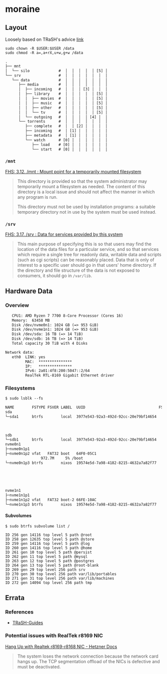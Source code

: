 # moraine

## Layout

Loosely based on TRaSH's advice [link](https://trash-guides.info/Hardlinks/How-to-setup-for/)

```shell-session
sudo chown -R $USER:$USER /data
sudo chmod -R a=,a+rX,u+w,g+w /data
```

```txt
.
├── mnt
│  └── silo             #  │  │  │  │  │ [5] │
└── srv                 #  │  │  │  │  │  │  │
   └── data             #  │  │  │  │  │  │  │
      ├── media         #  │  │  │  │  │  │  │
      │  ├── incoming   #  │  │  │ [3] │  │  │
      │  ├── library    #  │  │  │  │  │ [5] │
      │  │  ├── movies  #  │  │  │  │  │ [5] │
      │  │  ├── music   #  │  │  │  │  │ [5] │
      │  │  ├── other   #  │  │  │  │  │ [5] │
      │  │  └── tv      #  │  │  │  │  │ [5] │
      │  └── outgoing   #  │  │  │  │ [4] │  │
      └── torrents      #  │  │  │  │  │  │  │
         ├── complete   #  │  │ [2] │  │  │  │
         ├── incoming   #  │ [1] │  │  │  │  │
         ├── metadata   #  │ [1] │  │  │  │  │
         └── watch      # [0] │  │  │  │  │  │
            ├── load    # [0] │  │  │  │  │  │
            └── start   # [0] │  │  │  │  │  │
```

### `/mnt`

[FHS: 3.12. /mnt : Mount point for a temporarily mounted filesystem](https://refspecs.linuxfoundation.org/FHS_3.0/fhs/ch03s12.html)

> This directory is provided so that the system administrator may
> temporarily mount a filesystem as needed. The content of this
> directory is a local issue and should not affect the manner in which
> any program is run.
>
> This directory must not be used by installation programs: a suitable
> temporary directory not in use by the system must be used instead.

### `/srv`

[FHS: 3.17. /srv : Data for services provided by this system](https://refspecs.linuxfoundation.org/FHS_3.0/fhs/ch03s17.html)

> This main purpose of specifying this is so that users may find the
> location of the data files for a particular service, and so that
> services which require a single tree for readonly data, writable
> data and scripts (such as cgi scripts) can be reasonably placed.
> Data that is only of interest to a specific user should go in that
> users' home directory. If the directory and file structure of the
> data is not exposed to consumers, it should go in `/var/lib`.


## Hardware Data

### Overview

```txt
   CPU1: AMD Ryzen 7 7700 8-Core Processor (Cores 16)
   Memory:  63458 MB
   Disk /dev/nvme0n1: 1024 GB (=> 953 GiB)
   Disk /dev/nvme1n1: 1024 GB (=> 953 GiB)
   Disk /dev/sda: 16 TB (=> 14 TiB)
   Disk /dev/sdb: 16 TB (=> 14 TiB)
   Total capacity 30 TiB with 4 Disks

Network data:
   eth0  LINK: yes
         MAC:  ***************
         IP:   ***************
         IPv6: 2a01:4f8:200:5047::2/64
         RealTek RTL-8169 Gigabit Ethernet driver
```

### Filesystems

```txt
$ sudo lsblk --fs

NAME        FSTYPE FSVER LABEL  UUID                                 FSAVAIL FSUSE% MOUNTPOINTS
sda
└─sda1      btrfs        local  3977e543-92a3-492d-92cc-20e79bf14654   29.1T     0% /mnt/local/downloads/torrents
                                                                                    /mnt/local/backups
                                                                                    /mnt/local/downloads/completed
                                                                                    /mnt/local/Media
sdb
└─sdb1      btrfs        local  3977e543-92a3-492d-92cc-20e79bf14654
nvme0n1
├─nvme0n1p1
├─nvme0n1p2 vfat   FAT32 boot   64F0-05C1
                972.7M     5% /boot
└─nvme0n1p3 btrfs        nixos  19574e5d-7a98-4182-8215-4632a7a82f77    1.9T     0% /home
                                                                                    /nix/store
                                                                                    /var/log
                                                                                    /nix
                                                                                    /persist
                                                                                    /
nvme1n1
├─nvme1n1p1
├─nvme1n1p2 vfat   FAT32 boot-2 66FE-10AC
└─nvme1n1p3 btrfs        nixos  19574e5d-7a98-4182-8215-4632a7a82f77
```

#### Subvolumes

```sh-session
$ sudo btrfs subvolume list /

ID 256 gen 14116 top level 5 path @root
ID 258 gen 12635 top level 5 path @store
ID 259 gen 14116 top level 5 path @log
ID 260 gen 14116 top level 5 path @home
ID 261 gen 10 top level 5 path @persist
ID 262 gen 11 top level 5 path @mysql
ID 263 gen 12 top level 5 path @postgres
ID 264 gen 13 top level 5 path @root-blank
ID 269 gen 29 top level 256 path srv
ID 270 gen 30 top level 256 path var/lib/portables
ID 271 gen 31 top level 256 path var/lib/machines
ID 272 gen 14094 top level 256 path tmp
```

## Errata

### References

- [TRaSH-Guides](https://trash-guides.info/)

### Potential issues with RealTek r8169 NIC

[Hang Up with Realtek r8169-r8168 NIC - Hetzner Docs](https://docs.hetzner.com/robot/dedicated-server/operating-systems/realtek-r8169-r8168-nic)

> The system loses the network connection because the network card hangs up. The
> TCP segmentation offload of the NICs is defective and must be deactivated.
